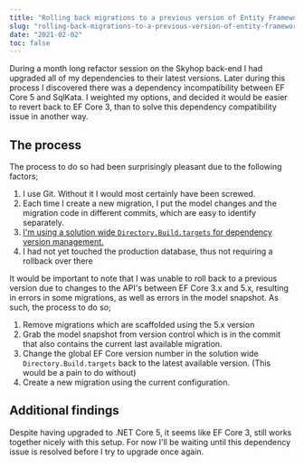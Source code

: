 ```yaml
---
title: "Rolling back migrations to a previous version of Entity Framework Core"
slug: "rolling-back-migrations-to-a-previous-version-of-entity-framework-core"
date: "2021-02-02"
toc: false
---
```


During a month long refactor session on the Skyhop back-end I had upgraded all of my dependencies to their latest versions. Later during this process I discovered there was a dependency incompatibility between EF Core 5 and SqlKata. I weighted my options, and decided it would be easier to revert back to EF Core 3, than to solve this dependency compatibility issue in another way.

## The process

The process to do so had been surprisingly pleasant due to the following factors;

1. I use Git. Without it I would most certainly have been screwed.
2. Each time I create a new migration, I put the model changes and the migration code in different commits, which are easy to identify separately.
3. [I'm using a solution wide `Directory.Build.targets` for dependency version management.](https://www.strathweb.com/2018/07/solution-wide-nuget-package-version-handling-with-msbuild-15/)
4. I had not yet touched the production database, thus not requiring a rollback over there

It would be important to note that I was unable to roll back to a previous version due to changes to the API's between EF Core 3.x and 5.x, resulting in errors in some migrations, as well as errors in the model snapshot. As such, the process to do so;

1. Remove migrations which are scaffolded using the 5.x version
2. Grab the model snapshot from version control which is in the commit that also contains the current last available migration.
3. Change the global EF Core version number in the solution wide `Directory.Build.targets` back to the latest available version. (This would be a pain to do without)
4. Create a new migration using the current configuration.

## Additional findings
Despite having upgraded to .NET Core 5, it seems like EF Core 3, still works together nicely with this setup. For now I'll be waiting until this dependency issue is resolved before I try to upgrade once again.

